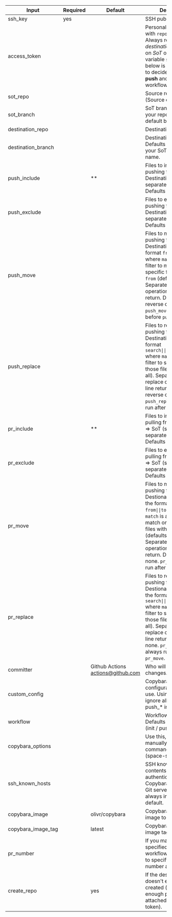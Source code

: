 | Input              | Required | Default                             | Description                                                                                                                                                                                                                                                                                                              |
| ------------------ | -------- | ----------------------------------- | ------------------------------------------------------------------------------------------------------------------------------------------------------------------------------------------------------------------------------------------------------------------------------------------------------------------------ |
| ssh_key            | yes      |                                     | SSH public key.                                                                                                                                                                                                                                                                                                          |
| access_token       |          |                                     | Personal access token with `repo` permissions. Always required on *destination*. Required on *SoT* only if the variable `sot_branch` below is left empty and to decide between **push** and **init** workflows.                                                                                                          |
| sot_repo           |          |                                     | Source repository (Source of Truth).                                                                                                                                                                                                                                                                                     |
| sot_branch         |          |                                     | SoT branch. Defaults to your repository's default branch.                                                                                                                                                                                                                                                                |
| destination_repo   |          |                                     | Destination repository.                                                                                                                                                                                                                                                                                                  |
| destination_branch |          |                                     | Destination branch. Defaults to the same as your SoT's branch name.                                                                                                                                                                                                                                                      |
| push_include       |          | **                                  | Files to include when pushing from SoT => Destination (space separated globs). Defaults to all files.                                                                                                                                                                                                                    |
| push_exclude       |          |                                     | Files to exclude when pushing from SoT => Destination (space separated globs). Defaults to none.                                                                                                                                                                                                                         |
| push_move          |          |                                     | Files to move before pushing from SoT => Destination. In the format `from\|\|to\|\|match` where `match` is a glob filter to match only specific files within `from` (defaults to all). Separate each move operation by a line return. Defaults to reverse of `pr_move`. `push_move` is always run before `push_replace`. |
| push_replace       |          |                                     | Files to replace before pushing from SoT => Destination. In the format `search\|\|replace\|\|match` where `match` is a glob filter to search only those files (defaults to all). Separate each replace operation by a line return. Defaults to reverse of `pr_replace`. `push_replace` is always run after `push_move`.  |
| pr_include         |          | **                                  | Files to include when pulling from Destination => SoT (space separated globs). Defaults to all files.                                                                                                                                                                                                                    |
| pr_exclude         |          |                                     | Files to exclude when pulling from Destination => SoT (space separated globs). Defaults to none.                                                                                                                                                                                                                         |
| pr_move            |          |                                     | Files to move before pushing from Destionation => SoT. In the format `from\|\|to\|\|match` where `match` is a glob filter to match only specific files within `from` (defaults to all). Separate each move operation by a line return. Defaults to none. `pr_move` is always run after `pr_replace`.                     |
| pr_replace         |          |                                     | Files to replace before pushing from Destionation => SoT. In the format `search\|\|replace\|\|match` where `match` is a glob filter to search only those files (defaults to all). Separate each replace operation by a line return. Defaults to none. `pr_replace` is always run before `pr_move`.                       |
| committer          |          | Github Actions <actions@github.com> | Who will commit changes.                                                                                                                                                                                                                                                                                                 |
| custom_config      |          |                                     | Copybara custom configuration file to use. Using this will ignore all the pr_* and push_* inputs.                                                                                                                                                                                                                        |
| workflow           |          |                                     | Workflow to execute. Defaults to auto-detect (init / push / pr).                                                                                                                                                                                                                                                         |
| copybara_options   |          |                                     | Use this, if you want to manually specify some command line options (space-separated).                                                                                                                                                                                                                                   |
| ssh_known_hosts    |          |                                     | SSH known hosts file contents, for authenticating with Copybara with another Git server. GitHub is always included by default.                                                                                                                                                                                           |
| copybara_image     |          | olivr/copybara                      | Copybara Docker image to run.                                                                                                                                                                                                                                                                                            |
| copybara_image_tag |          | latest                              | Copybara Docker image tag to use.                                                                                                                                                                                                                                                                                        |
| pr_number          |          |                                     | If you manually specified the 'pr' workflow, you will need to specify the PR number as well.                                                                                                                                                                                                                             |
| create_repo        |          | yes                                 | If the destination repo doesn't exist, it will be created (subject to enough permissions attached to the access token).                                                                                                                                                                                                  |

